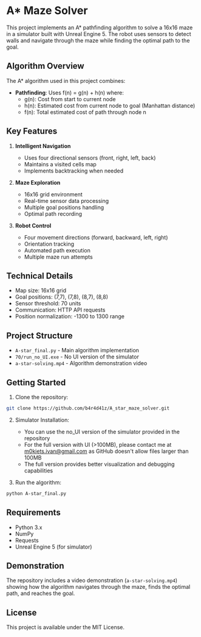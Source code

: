 # A* Maze Solver

This project implements an A* pathfinding algorithm to solve a 16x16 maze in a simulator built with Unreal Engine 5. The robot uses sensors to detect walls and navigate through the maze while finding the optimal path to the goal.

## Algorithm Overview

The A* algorithm used in this project combines:
- **Pathfinding**: Uses f(n) = g(n) + h(n) where:
  - g(n): Cost from start to current node
  - h(n): Estimated cost from current node to goal (Manhattan distance)
  - f(n): Total estimated cost of path through node n

## Key Features

1. **Intelligent Navigation**
   - Uses four directional sensors (front, right, left, back)
   - Maintains a visited cells map
   - Implements backtracking when needed

2. **Maze Exploration**
   - 16x16 grid environment
   - Real-time sensor data processing
   - Multiple goal positions handling
   - Optimal path recording

3. **Robot Control**
   - Four movement directions (forward, backward, left, right)
   - Orientation tracking
   - Automated path execution
   - Multiple maze run attempts

## Technical Details

- Map size: 16x16 grid
- Goal positions: (7,7), (7,8), (8,7), (8,8)
- Sensor threshold: 70 units
- Communication: HTTP API requests
- Position normalization: -1300 to 1300 range

## Project Structure

- `A-star_final.py` - Main algorithm implementation
- `70/run_no_UI.exe` - No UI version of the simulator
- `a-star-solving.mp4` - Algorithm demonstration video

## Getting Started

1. Clone the repository:
```bash
git clone https://github.com/b4r4d41z/A_star_maze_solver.git
```

2. Simulator Installation:
   - You can use the no_UI version of the simulator provided in the repository
   - For the full version with UI (>100MB), please contact me at m0kiets.ivan@gmail.com as GitHub doesn't allow files larger than 100MB
   - The full version provides better visualization and debugging capabilities

3. Run the algorithm:
```bash
python A-star_final.py
```

## Requirements

- Python 3.x
- NumPy
- Requests
- Unreal Engine 5 (for simulator)

## Demonstration

The repository includes a video demonstration (`a-star-solving.mp4`) showing how the algorithm navigates through the maze, finds the optimal path, and reaches the goal.

## License

This project is available under the MIT License.